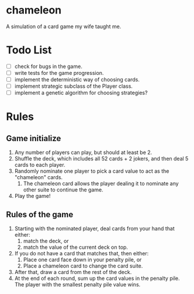 # chameleon
A simulation of a card game my wife taught me.

# Todo List

- [ ] check for bugs in the game.
- [ ] write tests for the game progression. 
- [ ] implement the deterministic way of choosing cards.
- [ ] implement strategic subclass of the Player class.
- [ ] implement a genetic algorithm for choosing strategies?

# Rules

## Game initialize

1. Any number of players can play, but should at least be 2.
1. Shuffle the deck, which includes all 52 cards + 2 jokers, and then deal 5 cards to each player.
1. Randomly nominate one player to pick a card value to act as the "chameleon" cards.
    1. The chameleon card allows the player dealing it to nominate any other suite to continue the game.
1. Play the game!

## Rules of the game

1. Starting with the nominated player, deal cards from your hand that either: 
    1. match the deck, or 
    1. match the value of the current deck on top.
1. If you do not have a card that matches that, then either:
    1. Place one card face down in your penalty pile, or
    1. Place a chameleon card to change the card suite. 
1. After that, draw a card from the rest of the deck.
1. At the end of each round, sum up the card values in the penalty pile. The player with the smallest penalty pile value wins.
